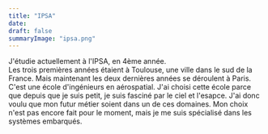 ```yaml
---
title: "IPSA"
date: 
draft: false
summaryImage: "ipsa.png"
---
```


J'étudie actuellement à l'IPSA, en 4ème année.  
Les trois premières années étaient à Toulouse, une ville dans le sud de la France.
Mais maintenant les deux dernières années se déroulent à Paris.
C'est une école d'ingénieurs en aérospatial. J'ai choisi cette école parce que depuis que je suis petit, je suis fasciné par le ciel et l'esapce.
J'ai donc voulu que mon futur métier soient dans un de ces domaines. Mon choix n'est pas encore fait pour le moment, mais je me suis spécialisé dans les systèmes embarqués.
